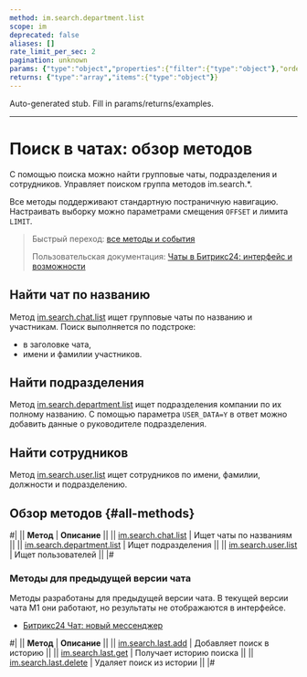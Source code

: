 ```yaml
---
method: im.search.department.list
scope: im
deprecated: false
aliases: []
rate_limit_per_sec: 2
pagination: unknown
params: {"type":"object","properties":{"filter":{"type":"object"},"order":{"type":"object"},"select":{"type":"array","items":{"type":"string"}},"start":{"type":["integer","string"]}}}
returns: {"type":"array","items":{"type":"object"}}
---
```


Auto-generated stub. Fill in params/returns/examples.

---

# Поиск в чатах: обзор методов

С помощью поиска можно найти групповые чаты, подразделения и сотрудников. Управляет поиском группа методов im.search.*.

Все методы поддерживают стандартную постраничную навигацию. Настраивать выборку можно параметрами смещения `OFFSET` и лимита `LIMIT`.

> Быстрый переход: [все методы и события](#all-methods) 
> 
> Пользовательская документация: [Чаты в Битрикс24: интерфейс и возможности](https://helpdesk.bitrix24.ru/open/21912520/)

## Найти чат по названию

Метод [im.search.chat.list](./im-search-chat-list.md) ищет групповые чаты по названию и участникам. Поиск выполняется по подстроке:
-  в заголовке чата,
-  имени и фамилии участников.

## Найти подразделения

Метод [im.search.department.list](./im-search-department-list.md) ищет подразделения компании по их полному названию. С помощью параметра `USER_DATA=Y` в ответ можно добавить данные о руководителе подразделения.

## Найти сотрудников

Метод [im.search.user.list](./im-search-user-list.md) ищет сотрудников по имени, фамилии, должности и подразделению.

## Обзор методов {#all-methods}

#|
|| **Метод** | **Описание** ||
|| [im.search.chat.list](./im-search-chat-list.md) | Ищет чаты по названиям ||
|| [im.search.department.list](./im-search-department-list.md) | Ищет подразделения ||
|| [im.search.user.list](./im-search-user-list.md) | Ищет пользователей ||
|#

### Методы для предыдущей версии чата

Методы разработаны для предыдущей версии чата. В текущей версии чата М1 они работают, но результаты не отображаются в интерфейсе.



- [Битрикс24 Чат: новый мессенджер](https://helpdesk.bitrix24.ru/open/19071750/)



#|
|| **Метод** | **Описание** ||
|| [im.search.last.add](./im-search-last-add.md) | Добавляет поиск в историю ||
|| [im.search.last.get](./im-search-last-get.md) | Получает историю поиска ||
|| [im.search.last.delete](./im-search-last-delete.md) | Удаляет поиск из истории ||
|#

